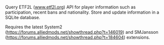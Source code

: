 Query ETF2L (www.etf2l.org) API for player information such as participation, recent bans and nationality. Store and update information in a SQLite database.

Requires the latest System2 (https://forums.alliedmods.net/showthread.php?t=146019) and SMJansson (https://forums.alliedmods.net/showthread.php?t=184604) extensions.
